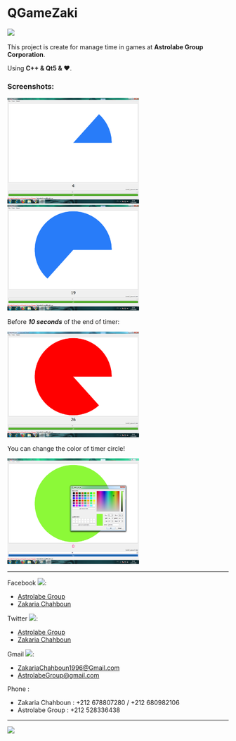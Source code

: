 # QGameZaki

<img src='https://raw.githubusercontent.com/zakaria-chahboun/ZakiQtProjects/master/IMAGE1.png'/>

This project is create for manage time in games at **Astrolabe Group Corporation**.

Using **C++ & Qt5 & ♥**.

### Screenshots:

<img src='https://raw.githubusercontent.com/zakaria-chahboun/QGameZaki/master/Screenshots/screenshot1.png' width='300px'/>
<img src='https://raw.githubusercontent.com/zakaria-chahboun/QGameZaki/master/Screenshots/screenshot2.png' width='300px'/>

Before ***10 seconds*** of the end of timer:

<img src='https://raw.githubusercontent.com/zakaria-chahboun/QGameZaki/master/Screenshots/screenshot3.png' width='300px'/>

You can change the color of timer circle!

<img src='https://raw.githubusercontent.com/zakaria-chahboun/QGameZaki/master/Screenshots/screenshot4.png' width='300px'/>

---------------------------------------

Facebook <img src='https://vectors.pro/wp-content/uploads/2017/09/facebook-f-round-icon-vector-logo-300x300.png' width='20px'/>:
- <a href='https://www.facebook.com/AstrolabeGroup/'>Astrolabe Group</a>
- <a href='https://www.facebook.com/zakaria.chahboun.2018'>Zakaria Chahboun</a>

Twitter <img src='http://itouchappreviewers.com/wp-content/uploads/2015/01/twitter-logo_22.png' width='20px'/>:
- <a href='https://twitter.com/AstrolabeGroup'>Astrolabe Group</a>
- <a href='https://twitter.com/Zaki_Chahboun'>Zakaria Chahboun</a>

Gmail <img src='http://www.beep.es/blog/wp-content/uploads/2016/11/gmail_icono.png' width='20px'/>:
- ZakariaChahboun1996@Gmail.com
- AstrolabeGroup@gmail.com

Phone :
- Zakaria Chahboun : +212 678807280 / +212 680982106
- Astrolabe Group : +212 528336438

-------------------------------------------

<img src='https://raw.githubusercontent.com/zakaria-chahboun/ZakiQtProjects/master/IMAGE2.png'/>
